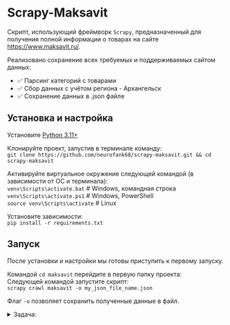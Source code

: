 # Scrapy-Maksavit

Скрипт, использующий фреймворк `Scrapy`, предназначенный для получения полной информации о товарах на
сайте https://www.maksavit.ru/.

Реализовано сохранение всех требуемых и поддерживаемых сайтом данных:

- :white_check_mark: Парсинг категорий с товарами
- :white_check_mark: Сбор данных с учётом региона - Архангельск
- :white_check_mark: Сохранение данных в .json файле

## Установка и настройка

Установите [Python 3.11+](https://www.python.org/)

Клонируйте проект, запустив в терминале команду:<br>
```git clone https://github.com/neurofank68/scrapy-maksavit.git && cd scrapy-maksavit```<br>

Активируйте виртуальное окружение следующей командой (в зависимости от ОС и терминала):<br>
`venv\Scripts\activate.bat` # Windows, командная строка<br>
`venv\Scripts\activate.ps1` # Windows, PowerShell<br>
`source venv\Scripts\activate` # Linux

Установите зависимости:<br>
`pip install -r requirements.txt`

## Запуск

После установки и настройки мы готовы приступить к первому запуску.

Командой `cd maksavit` перейдите в первую папку проекта:<br>
Следующей командой запустите скрипт:<br>
`scrapy crawl maksavit -o my_json_file_name.json`

Флаг `-o` позволяет сохранить полученные данные в файл.

<details> 
<summary>Задача:</summary>

Используя фреймворк Scrapy необходимо написать код программы для получения информации о товарах интернет-магазина из выбранной категории по заранее заданному шаблону, 
данную информацию необходимо представлять в виде списка словарей (один товар - один словарь) и сохрянить в файл с расширением .json

Выбрать категорию с товарами на сайте maksavit.ru (например https://maksavit.ru/catalog/gematologiya/)

Обязательно осуществлять сбор данных с учетом региона - Архангельск.

Словарь, содержащий информацию о товаре:

```python
{
    "timestamp": "",  # {str} Текущее время в формате timestamp
    "RPC": "",  # {str} Уникальный код товара
    "url": "",  # {str} Ссылка на страницу товара
    "title": "",
    # {str} Заголовок/название товара (если в карточке товара указан цвет или объем, необходимо добавить их в title в формате: "{название}, {цвет}")
    "marketing_tags": [],
    # {list of str} Список тегов, например: ['Популярный', 'Акция', 'Подарок'], если тэг представлен в виде изображения собирать его не нужно
    "brand": "",  # {str} Брэнд товара
    "section": [],
    # {list of str} Иерархия разделов, например: ['Игрушки', 'Развивающие и интерактивные игрушки', 'Интерактивные игрушки']
    "price_data": {
        "current": 0.,  # {float} Цена со скидкой, если скидки нет то = original
        "original": 0.,  # {float} Оригинальная цена
        "sale_tag": ""
        # {str} Если есть скидка на товар, то необходимо вычислить процент скидки и записать формате: "Скидка {}%"
    },
    "stock": {
        "in_stock": True,  # {bool} Должно отражать наличие товара в магазине
        "count": 0  # {int} Если есть возможность получить информацию о количестве оставшегося товара в наличии, иначе 0
    },
    "assets": {
        "main_image": "",  # {str} Ссылка на основное изображение товара
        "set_images": [],  # {list of str} Список больших изображений товара
        "view360": [],  # {list of str}
        "video": []  # {list of str} 
    },
    "metadata": {
        "__description": "",  # {str} Описание товара
        # Ниже добавить все характеристики которые могут быть на странице товара, такие как Артикул, Код товара, Цвет, Объем, Страна производитель и т.д.
        "СТРАНА ПРОИЗВОДИТЕЛЬ": "Китай"
    },
    "variants": 1,
    # {int} Кол-во вариантов у товара в карточке (За вариант считать только цвет или объем/масса. Размер у одежды или обуви вариантами не считаются)
}
```

</details>
